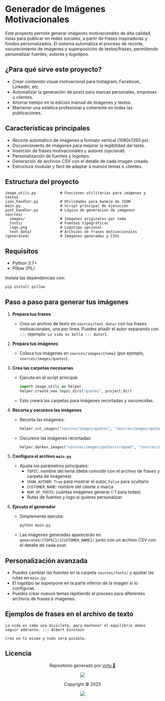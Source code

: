 # Generador de Imágenes Motivacionales

Este proyecto permite generar imágenes motivacionales de alta calidad, listas para publicar en redes sociales, a partir de frases inspiradoras y fondos personalizados. El sistema automatiza el proceso de recorte, oscurecimiento de imágenes y superposición de textos/frases, permitiendo personalizar fuentes, autores y logotipos.

## ¿Para qué sirve este proyecto?

- Crear contenido visual motivacional para Instagram, Facebook, LinkedIn, etc.
- Automatizar la generación de posts para marcas personales, empresas o clientes.
- Ahorrar tiempo en la edición manual de imágenes y textos.
- Mantener una estética profesional y coherente en todas las publicaciones.

## Características principales

- Recorte automático de imágenes a formato vertical (1080x1350 px).
- Oscurecimiento de imágenes para mejorar la legibilidad del texto.
- Inserción de frases motivacionales y autores (opcional).
- Personalización de fuentes y logotipo.
- Generación de archivos CSV con el detalle de cada imagen creada.
- Estructura modular y fácil de adaptar a nuevos temas o clientes.

## Estructura del proyecto

```
image_utils.py           # Funciones utilitarias para imágenes y textos
json_handler.py          # Utilidades para manejo de JSON
main.py                  # Script principal de ejecución
post_handler.py          # Lógica de generación de imágenes
sources/
  images/                # Imágenes originales por tema
  fonts/                 # Fuentes tipográficas
  logo.png               # Logotipo opcional
  text_data/             # Archivos de frases motivacionales
/generated/              # Imágenes generadas y CSVs
```

## Requisitos

- Python 3.7+
- Pillow (PIL)

Instala las dependencias con:

```bash
pip install pillow
```

## Paso a paso para generar tus imágenes

1. **Prepara tus frases**

   - Crea un archivo de texto en `sources/text_data/` con tus frases motivacionales, una por línea. Puedes añadir el autor separando con `:::` (ejemplo: `La vida es bella ::: Autor`).
2. **Prepara tus imágenes**

   - Coloca tus imágenes en `sources/images/{tema}` (por ejemplo, `sources/images/quotes`).
3. **Crea las carpetas necesarias**

   - Ejecuta en el script principal:
     ```python
     import image_utils as helper
     helper.create_new_topic_dirs("quotes", project_dir)
     ```
   - Esto creará las carpetas para imágenes recortadas y oscurecidas.
4. **Recorta y oscurece las imágenes**

   - Recorta las imágenes:
     ```python
     helper.cut_images("sources/images/quotes", "sources/images/quotes/cropped")
     ```
   - Oscurece las imágenes recortadas:
     ```python
     helper.darken_images("sources/images/quotes/cropped", "sources/images/quotes/cropped/darken")
     ```
5. **Configura el archivo `main.py`**

   - Ajusta los parámetros principales:
     - `TOPIC`: nombre del tema (debe coincidir con el archivo de frases y carpeta de imágenes)
     - `SHOW_AUTHOR`: `True` para mostrar el autor, `False` para ocultarlo
     - `CUSTOMER_NAME`: nombre del cliente o marca
     - `NUM_OF_POSTS`: cuántas imágenes generar (-1 para todas)
     - Rutas de fuentes y logo si quieres personalizar
6. **Ejecuta el generador**

   - Simplemente ejecuta:
     ```bash
     python main.py
     ```
   - Las imágenes generadas aparecerán en `generated/{TOPIC}/{CUSTOMER_NAME}/` junto con un archivo CSV con el detalle de cada post.

## Personalización avanzada

- Puedes cambiar las fuentes en la carpeta `sources/fonts/` y ajustar las rutas en `main.py`.
- El logotipo se superpone en la parte inferior de la imagen si lo configuras.
- Puedes crear nuevos temas repitiendo el proceso para diferentes archivos de frases e imágenes.

## Ejemplos de frases en el archivo de texto

```
La vida es como una bicicleta, para mantener el equilibrio debes seguir adelante. ::: Albert Einstein

Cree en ti mismo y todo será posible.
```

## Licencia

<p align="center">
	Repositorio generado por <a href="https://github.com/virtuanista" target="_blank">virtu 🎣</a>
</p>

<p align="center">
	<img src="https://open.soniditos.com/cat_footer.svg" />
</p>

<p align="center">
	Copyright © 2025
</p>

<p align="center">
	<a href="/LICENSE"><img src="https://img.shields.io/static/v1.svg?style=for-the-badge&label=License&message=MIT&logoColor=d9e0ee&colorA=363a4f&colorB=b7bdf8"/></a>
</p>
